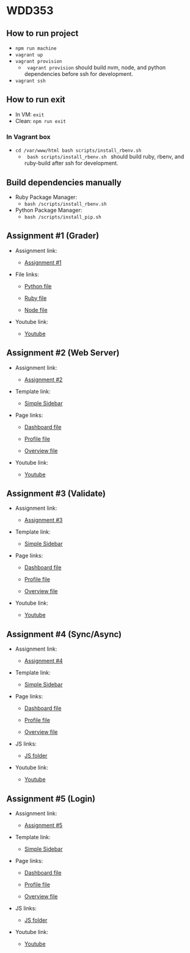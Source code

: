 # WDD353

## How to run project

- `npm run machine`
- `vagrant up`
- `vagrant provision`
  - <code> vagrant provision</code> should build nvm, node, and python dependencies before ssh for development.
- `vagrant ssh`

## How to run exit

- In VM: `exit`
- Clean: `npm run exit`

### In Vagrant box

- `cd /var/www/html bash scripts/install_rbenv.sh`
  - <code> bash scripts/install_rbenv.sh </code> should build ruby, rbenv, and ruby-build after ssh for development.

## Build dependencies manually

- Ruby Package Manager:
  - `bash /scripts/install_rbenv.sh`
- Python Package Manager:
  - `bash /scripts/install_pip.sh`

## Assignment #1 (Grader)

- Assignment link:

  - [Assignment #1](wdd353-assignment1/)

- File links:

  - [Python file](wdd353-assignment1/example-python/assignment1.py)

  - [Ruby file](wdd353-assignment1/example-ruby/assignment1.rb)

  - [Node file](wdd353-assignment1/example-node/assignment1.js)

- Youtube link:

  - [Youtube](https://youtu.be/XxWceYX_8OY)

## Assignment #2 (Web Server)

- Assignment link:

  - [Assignment #2](wdd353-assignment2/)

- Template link:

  - [Simple Sidebar](https://startbootstrap.com/template/simple-sidebar)

- Page links:

  - [Dashboard file](wdd353-assignment2/dashboard.html)

  - [Profile file](wdd353-assignment2/profile.html)

  - [Overview file](wdd353-assignment2/overview.html)

- Youtube link:

  - [Youtube](https://youtu.be/qSBzYzwldw0)

## Assignment #3 (Validate)

- Assignment link:

  - [Assignment #3](wdd353-assignment3/)

- Template link:

  - [Simple Sidebar](https://startbootstrap.com/template/simple-sidebar)

- Page links:

  - [Dashboard file](wdd353-assignment3/views/dashboard.html)

  - [Profile file](wdd353-assignment3/views/profile.html)

  - [Overview file](wdd353-assignment3/views/overview.html)

- Youtube link:

  - [Youtube](https://youtu.be/GC5zj4qe558)

## Assignment #4 (Sync/Async)

- Assignment link:

  - [Assignment #4](wdd353-assignment4/)

- Template link:

  - [Simple Sidebar](https://startbootstrap.com/template/simple-sidebar)

- Page links:

  - [Dashboard file](wdd353-assignment4/views/dashboard.html)

  - [Profile file](wdd353-assignment4/views/profile.html)

  - [Overview file](wdd353-assignment4/views/overview.html)

- JS links:

  - [JS folder](wdd353-assignment4/public/js)

- Youtube link:

  - [Youtube](https://youtu.be/en9lDL2GhZ0)

## Assignment #5 (Login)

- Assignment link:

  - [Assignment #5](wdd353-assignment5/)

- Template link:

  - [Simple Sidebar](https://startbootstrap.com/template/simple-sidebar)

- Page links:

  - [Dashboard file](wdd353-assignment5/views/dashboard.html)

  - [Profile file](wdd353-assignment5/views/profile.html)

  - [Overview file](wdd353-assignment5/views/overview.html)

- JS links:

  - [JS folder](wdd353-assignment5/public/js)

- Youtube link:

  - [Youtube](https://youtu.be/hIZvR_S8Imk)
